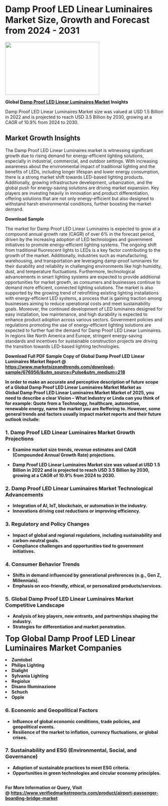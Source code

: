 <H1>Damp Proof LED Linear Luminaires Market Size, Growth and Forecast from 2024 - 2031</H1><img class="aligncenter size-medium wp-image-584254" src="https://thirdeyenews.in/wp-content/uploads/2024/09/Global-Market-Research-300x168.jpeg" alt="" width="300" height="168" /><p><strong>Global&nbsp;<a href="https://www.marketsizeandtrends.com/download-sample/676956/&amp;utm_source=Pulse&amp;utm_medium=218">Damp Proof LED Linear Luminaires Market</a> Insights</strong></p><p>Damp Proof LED Linear Luminaires Market size was valued at USD 1.5 Billion in 2022 and is projected to reach USD 3.5 Billion by 2030, growing at a CAGR of 10.9% from 2024 to 2030.</p><p><h2>Market Growth Insights</h2> <p>The Damp Proof LED Linear Luminaires market is witnessing significant growth due to rising demand for energy-efficient lighting solutions, especially in industrial, commercial, and outdoor settings. With increasing awareness about the environmental impact of traditional lighting and the benefits of LEDs, including longer lifespan and lower energy consumption, there is a strong market shift towards LED-based lighting products. Additionally, growing infrastructure development, urbanization, and the global push for energy-saving solutions are driving market expansion. Key players are investing heavily in innovation and product differentiation, offering solutions that are not only energy-efficient but also designed to withstand harsh environmental conditions, further boosting the market demand.</p> <p><strong>Download Sample</strong></p> <p>The market for Damp Proof LED Linear Luminaires is expected to grow at a compound annual growth rate (CAGR) of over 6% in the forecast period, driven by the increasing adoption of LED technologies and government initiatives to promote energy-efficient lighting systems. The ongoing shift from traditional fluorescent lights to LEDs is a key factor contributing to the growth of the market. Additionally, industries such as manufacturing, warehousing, and transportation are leveraging damp-proof luminaires for their durability and reliability in challenging environments like high humidity, dust, and temperature fluctuations. Furthermore, technological advancements in smart lighting systems are expected to provide additional opportunities for market growth, as consumers and businesses continue to demand more efficient, connected lighting solutions. The market is also supported by the growing trend of retrofitting existing lighting installations with energy-efficient LED systems, a process that is gaining traction among businesses aiming to reduce operational costs and meet sustainability goals. Moreover, the continued development of LED luminaires designed for easy installation, low maintenance, and high durability is expected to enhance product adoption across various sectors. Government policies and regulations promoting the use of energy-efficient lighting solutions are expected to further fuel the demand for Damp Proof LED Linear Luminaires. In regions like North America and Europe, stringent energy-saving standards and incentives for sustainable construction projects are driving the transition towards LED-based lighting technologies. <p><strong></p><p><span class=""><strong>Download Full PDF Sample Copy of Global Damp Proof LED Linear Luminaires Market Report</strong> @ <a href="https://www.marketsizeandtrends.com/download-sample/676956/&amp;utm_source=Pulse&amp;utm_medium=218" target="_blank">https://www.marketsizeandtrends.com/download-sample/676956/&amp;utm_source=Pulse&amp;utm_medium=218</a></span></p><p>In order to make an accurate and perceptive description of future scope of a Global&nbsp;Damp Proof LED Linear Luminaires Market Market as Global&nbsp;Damp Proof LED Linear Luminaires Market Market of 2025, you need to describe a clear Vision &ndash; What Industry or Linda can you think of for example: Quote from a Technology, healthcare, automotive, renewable energy, name the market you are Reffering to. However, some general trends and factors usually impact market reports and their future outlook include:</p><h3>1.&nbsp;<strong>Damp Proof LED Linear Luminaires Market Growth Projections</strong></h3><ul><li>Examine market size trends, revenue estimates and CAGR (Compounded Annual Growth Rate) projections.</li><li><p>Damp Proof LED Linear Luminaires Market size was valued at USD 1.5 Billion in 2022 and is projected to reach USD 3.5 Billion by 2030, growing at a CAGR of 10.9% from 2024 to 2030.</p></li></ul><h3>2.&nbsp;<strong>Damp Proof LED Linear Luminaires Market Technological Advancements</strong></h3><ul><li>Integration of AI, IoT, blockchain, or automation in the industry.</li><li>Innovations driving cost reductions or improving efficiency.</li></ul><h3>3.&nbsp;<strong>Regulatory and Policy Changes</strong></h3><ul><li>Impact of global and regional regulations, including sustainability and carbon-neutral goals.</li><li>Compliance challenges and opportunities tied to government initiatives.</li></ul><h3>4.&nbsp;<strong>Consumer Behavior Trends</strong></h3><ul><li>Shifts in demand influenced by generational preferences (e.g., Gen Z, Millennials).</li><li>Emphasis on eco-friendly, ethical, or personalized products/services.</li></ul><h3>5.&nbsp;<strong>Global Damp Proof LED Linear Luminaires Market Competitive Landscape</strong></h3><ul><li>Analysis of key players, new entrants, and partnerships shaping the industry.</li><li>Strategies for differentiation and market penetration.</li></ul><p data-pm-slice="1 1 []"><span style="color: inherit; font-family: inherit; font-size: 25px;">Top Global Damp Proof LED Linear Luminaires Market Companies</span></p><div class="" data-test-id=""><p><li>Zumtobel</li><li> Philips Lighting</li><li> Dialight</li><li> Sylvania Lighting</li><li> Regiolux</li><li> Disano Illuminazione</li><li> Schuch</li><li> Opple</li></p></div><h3>6.&nbsp;<strong>Economic and Geopolitical Factors</strong></h3><ul><li>Influence of global economic conditions, trade policies, and geopolitical events.</li><li>Resilience of the market to inflation, currency fluctuations, or global crises.</li></ul><h3>7.&nbsp;<strong>Sustainability and ESG (Environmental, Social, and Governance)</strong></h3><ul><li>Adoption of sustainable practices to meet ESG criteria.</li><li>Opportunities in green technologies and circular economy principles.</li></ul><h2><strong style="font-size: 14px;">For More Information or Query, Visit @&nbsp;</strong><a style="background-color: #ffffff; font-size: 14px;" href="https://www.marketsizeandtrends.com/report/damp-proof-led-linear-luminaires-market/" target="_blank">https://www.verifiedmarketreports.com/product/airport-passenger-boarding-bridge-market</a></h2>
